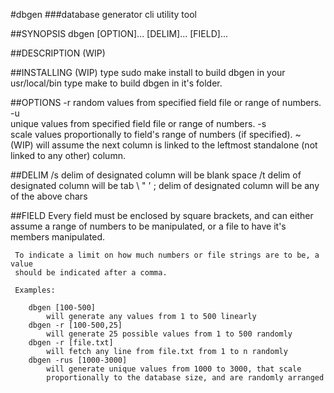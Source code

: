 #dbgen
###database generator cli utility tool

##SYNOPSIS
      dbgen [OPTION]... [DELIM]... [FIELD]...

##DESCRIPTION
      (WIP)

##INSTALLING
      (WIP) type sudo make install to build dbgen in your usr/local/bin
      type make to build dbgen in it's folder.

##OPTIONS
      -r
            random values from specified field file or range of numbers.
      -u      
            unique values from specified field file or range of numbers.
      -s      
            scale values proportionally to field's range of numbers (if specified).
      ~     (WIP) will assume the next column is linked to the leftmost
            standalone (not linked to any other) column.

##DELIM
      /s
            delim of designated column will be blank space
      /t
            delim of designated column will be tab
      \ " ' ;
            delim of designated column will be any of the above chars

##FIELD
     Every field must be enclosed by square brackets, and can either assume 
     a range of numbers to be manipulated, or a file to have it's members 
     manipulated. 

     To indicate a limit on how much numbers or file strings are to be, a value
     should be indicated after a comma.

     Examples:

        dbgen [100-500]
            will generate any values from 1 to 500 linearly
        dbgen -r [100-500,25]
            will generate 25 possible values from 1 to 500 randomly
        dbgen -r [file.txt]
            will fetch any line from file.txt from 1 to n randomly
        dbgen -rus [1000-3000]
            will generate unique values from 1000 to 3000, that scale
            proportionally to the database size, and are randomly arranged
